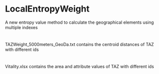 # LocalEntropyWeight
A new entropy value method to calculate the geographical elements using multiple indexes
#
TAZWeight_5000meters_GeoDa.txt contains the centroid distances of TAZ with different ids
#
Vitality.xlsx contains the area and attribute values of TAZ with different ids

